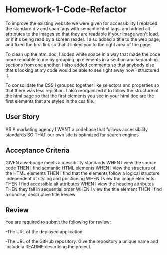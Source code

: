 # Homework-1-Code-Refactor

To improve the existing website we were given for accessibility I replaced the standard div and span tags with semantic html tags, and added alt attributes to the images so that they are readable if your image won't load, or if it's being read by a screen reader. I also added a title to the web page, and fixed the first link so that it linked you to the right area of the page.

To clean up the html doc, I added white space in a way that made the code more readable to me by grouping up elements in a section and separating sections from one another. I also added comments so that anybody else that's looking at my code would be able to see right away how I structured it.

To consolidate the CSS I grouped together like selectors and properties so that there was less repitition. I also reorganized it to follow the structure of the html page so that the first elements you see in your html doc are the first elements that are styled in the css file.


## User Story

AS A marketing agency
I WANT a codebase that follows accessibility standards
SO THAT our own site is optimized for search engines


## Acceptance Criteria

GIVEN a webpage meets accessibility standards
WHEN I view the source code
THEN I find semantic HTML elements
WHEN I view the structure of the HTML elements
THEN I find that the elements follow a logical structure independent of styling and positioning
WHEN I view the image elements
THEN I find accessible alt attributes
WHEN I view the heading attributes
THEN they fall in sequential order
WHEN I view the title element
THEN I find a concise, descriptive title
Review


## Review

You are required to submit the following for review:

-The URL of the deployed application.

-The URL of the GitHub repository. Give the repository a unique name and include a README describing the project.


